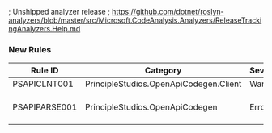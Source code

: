 ﻿; Unshipped analyzer release
; https://github.com/dotnet/roslyn-analyzers/blob/master/src/Microsoft.CodeAnalysis.Analyzers/ReleaseTrackingAnalyzers.Help.md

### New Rules
Rule ID | Category | Severity | Notes
--------|----------|----------|-------
PSAPICLNT001 | PrincipleStudios.OpenApiCodegen.Client | Warning | ClientGenerator
PSAPIPARSE001 | PrincipleStudios.OpenApiCodegen | Error | A conversion error was encountered
